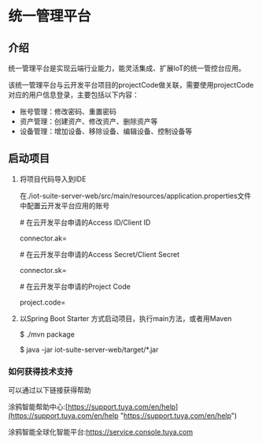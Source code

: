 # 统一管理平台
## 介绍
统一管理平台是实现云端行业能力，能灵活集成、扩展IoT的统一管控台应用。

该统一管理平台与云开发平台项目的projectCode做关联，需要使用projectCode对应的用户信息登录，主要包括以下内容：
- 账号管理：修改密码、重置密码
- 资产管理：创建资产、修改资产、删除资产等
- 设备管理：增加设备、移除设备、编辑设备、控制设备等
## 启动项目
1. 将项目代码导入到IDE

   在./iot-suite-server-web/src/main/resources/application.properties文件中配置云开发平台应用的账号

   \# 在云开发平台申请的Access ID/Client ID
   
   connector.ak=
   
   \# 在云开发平台申请的Access Secret/Client Secret
   
   connector.sk=
   
   \# 在云开发平台申请的Project Code
   
   project.code=

2. 以Spring Boot Starter 方式启动项目，执行main方法，或者用Maven

   $ ./mvn package
   
   $ java -jar iot-suite-server-web/target/*.jar

### 如何获得技术支持

可以通过以下链接获得帮助

涂鸦智能帮助中心:[https://support.tuya.com/en/help](https://support.tuya.com/en/help "https://support.tuya.com/en/help")

涂鸦智能全球化智能平台:[https://service.console.tuya.com ](https://service.console.tuya.com  "https://service.console.tuya.com ")

